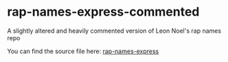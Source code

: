 # rap-names-express-commented
A slightly altered and heavily commented version of Leon Noel's rap names repo

You can find the source file here: [rap-names-express](https://github.com/100devs/rap-names-express)
